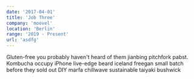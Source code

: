 ```yaml
---
date: '2017-04-01'
title: 'Job Three'
company: 'moovel'
location: 'Berlin'
range: '2019 - Present'
url: 'asdfg'
---
```


Gluten-free you probably haven't heard of them jianbing pitchfork pabst. Kombucha occupy iPhone live-edge beard iceland freegan small batch before they sold out DIY marfa chillwave sustainable taiyaki bushwick
